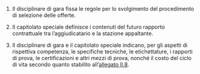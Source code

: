 1. Il disciplinare di gara fissa le regole per lo svolgimento del procedimento di selezione delle offerte. 

2. Il capitolato speciale definisce i contenuti del futuro rapporto contrattuale tra l’aggiudicatario e la stazione appaltante. 

3. Il disciplinare di gara e il capitolato speciale indicano, per gli aspetti di rispettiva competenza, le specifiche tecniche, le etichettature, i rapporti di prova, le certificazioni e altri mezzi di prova, nonché il costo del ciclo di vita secondo quanto stabilito all’[allegato II.8](/section/attachment-2-8/1).
